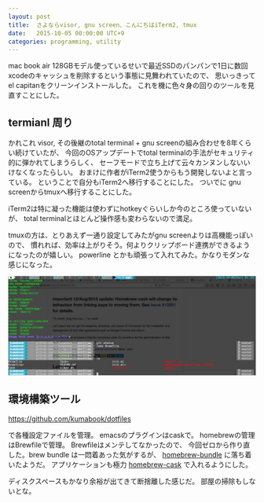 ```yaml
---
layout: post
title:  さよならvisor, gnu screen、こんにちはiTerm2, tmux
date:   2015-10-05 00:00:00 UTC+9
categories: programming, utility
---
```


mac book air 128GBモデル使っているせいで最近SSDのパンパンで1日に数回xcodeのキャッシュを削除するという事態に見舞われていたので、
思いっきってel capitanをクリーンインストールした。
これを機に色々身の回りのツールを見直すことにした。

## termianl 周り

かれこれ visor, その後継のtotal terminal + gnu screenの組み合わせを8年くらい続けていたが、
今回のOSアップデートでtotal terminalの手法がセキュリティ的に弾かれてしまうらしく、
セーフモードで立ち上げて云々カンヌンしないいけなくなったらしい。
おまけに作者がiTerm2使うからもう開発しないよと言っている。
ということで自分もiTerm2へ移行することにした。
ついでに gnu screenからtmuxへ移行することにした。

iTerm2は特に凝った機能は使わずにhotkeyぐらいしか今のところ使っていないが、
total terminalとほとんど操作感も変わらないので満足。

tmuxの方は、とりあえず一通り設定してみたがgnu screenよりは高機能っぽいので、
慣れれば、効率は上がりそう。何よりクリップボード連携ができるようになったのが嬉しい。
powerline とかも頑張って入れてみた。かなりモダンな感じになった。

<img src="/assets/tmux_powerline.png" alt="tmux_powerline" style="width: 600px;"/>

## 環境構築ツール

https://github.com/kumabook/dotfiles

で各種設定ファイルを管理。
emacsのプラグインはcaskで。
homebrewの管理はBrewfileで管理。
Brewfileはメンテしてなかったので、
今回ゼロから作り直した。brew bundle は一悶着あった気がするが、
[homebrew-bundle][]
に落ち着いたようだ。
アプリケーションも極力 [homebrew-cask][] で入れるようにした。

[homebrew-bundle]: https://github.com/Homebrew/homebrew-bundle
[homebrew-cask]: https://github.com/caskroom/homebrew-cask

ディスクスペースもかなり余裕が出てきて断捨離した感じだ。
部屋の掃除もしないとな。
